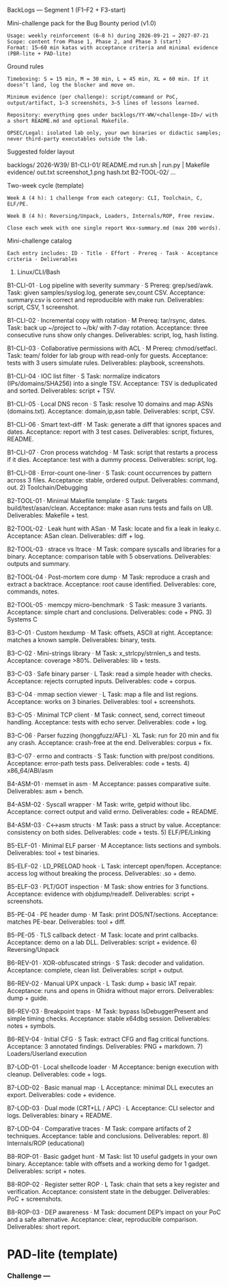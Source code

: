 BackLogs — Segment 1 (F1–F2 + F3-start)

Mini-challenge pack for the Bug Bounty period (v1.0)

    Usage: weekly reinforcement (6–8 h) during 2026-09-21 → 2027-07-21
    Scope: content from Phase 1, Phase 2, and Phase 3 (start)
    Format: 15–60 min katas with acceptance criteria and minimal evidence (PBR-lite + PAD-lite)

Ground rules

    Timeboxing: S = 15 min, M = 30 min, L = 45 min, XL = 60 min. If it doesn’t land, log the blocker and move on.

    Minimum evidence (per challenge): script/command or PoC, output/artifact, 1–3 screenshots, 3–5 lines of lessons learned.

    Repository: everything goes under backlogs/YY-WW/<challenge-ID>/ with a short README.md and optional Makefile.

    OPSEC/Legal: isolated lab only, your own binaries or didactic samples; never third-party executables outside the lab.

Suggested folder layout

backlogs/
  2026-W39/
    B1-CLI-01/
      README.md
      run.sh | run.py | Makefile
      evidence/
        out.txt
        screenshot_1.png
        hash.txt
    B2-TOOL-02/
    ...

Two-week cycle (template)

    Week A (4 h): 1 challenge from each category: CLI, Toolchain, C, ELF/PE.

    Week B (4 h): Reversing/Unpack, Loaders, Internals/ROP, Free review.

    Close each week with one single report Wxx-summary.md (max 200 words).

Mini-challenge catalog

    Each entry includes: ID · Title · Effort · Prereq · Task · Acceptance criteria · Deliverables

1) Linux/CLI/Bash

B1-CLI-01 · Log pipeline with severity summary · S
Prereq: grep/sed/awk.
Task: given samples/syslog.log, generate sev,count CSV.
Acceptance: summary.csv is correct and reproducible with make run.
Deliverables: script, CSV, 1 screenshot.

B1-CLI-02 · Incremental copy with rotation · M
Prereq: tar/rsync, dates.
Task: back up ~/project to ~/bk/ with 7-day rotation.
Acceptance: three consecutive runs show only changes.
Deliverables: script, log, hash listing.

B1-CLI-03 · Collaborative permissions with ACL · M
Prereq: chmod/setfacl.
Task: team/ folder for lab group with read-only for guests.
Acceptance: tests with 3 users simulate rules.
Deliverables: playbook, screenshots.

B1-CLI-04 · IOC list filter · S
Task: normalize indicators (IPs/domains/SHA256) into a single TSV.
Acceptance: TSV is deduplicated and sorted.
Deliverables: script + TSV.

B1-CLI-05 · Local DNS recon · S
Task: resolve 10 domains and map ASNs (domains.txt).
Acceptance: domain,ip,asn table.
Deliverables: script, CSV.

B1-CLI-06 · Smart text-diff · M
Task: generate a diff that ignores spaces and dates.
Acceptance: report with 3 test cases.
Deliverables: script, fixtures, README.

B1-CLI-07 · Cron process watchdog · M
Task: script that restarts a process if it dies.
Acceptance: test with a dummy process.
Deliverables: script, log.

B1-CLI-08 · Error-count one-liner · S
Task: count occurrences by pattern across 3 files.
Acceptance: stable, ordered output.
Deliverables: command, out.
2) Toolchain/Debugging

B2-TOOL-01 · Minimal Makefile template · S
Task: targets build/test/asan/clean.
Acceptance: make asan runs tests and fails on UB.
Deliverables: Makefile + test.

B2-TOOL-02 · Leak hunt with ASan · M
Task: locate and fix a leak in leaky.c.
Acceptance: ASan clean.
Deliverables: diff + log.

B2-TOOL-03 · strace vs ltrace · M
Task: compare syscalls and libraries for a binary.
Acceptance: comparison table with 5 observations.
Deliverables: outputs and summary.

B2-TOOL-04 · Post-mortem core dump · M
Task: reproduce a crash and extract a backtrace.
Acceptance: root cause identified.
Deliverables: core, commands, notes.

B2-TOOL-05 · memcpy micro-benchmark · S
Task: measure 3 variants.
Acceptance: simple chart and conclusions.
Deliverables: code + PNG.
3) Systems C

B3-C-01 · Custom hexdump · M
Task: offsets, ASCII at right.
Acceptance: matches a known sample.
Deliverables: binary, tests.

B3-C-02 · Mini-strings library · M
Task: x_strlcpy/strnlen_s and tests.
Acceptance: coverage >80%.
Deliverables: lib + tests.

B3-C-03 · Safe binary parser · L
Task: read a simple header with checks.
Acceptance: rejects corrupted inputs.
Deliverables: code + corpus.

B3-C-04 · mmap section viewer · L
Task: map a file and list regions.
Acceptance: works on 3 binaries.
Deliverables: tool + screenshots.

B3-C-05 · Minimal TCP client · M
Task: connect, send, correct timeout handling.
Acceptance: tests with echo server.
Deliverables: code + log.

B3-C-06 · Parser fuzzing (honggfuzz/AFL) · XL
Task: run for 20 min and fix any crash.
Acceptance: crash-free at the end.
Deliverables: corpus + fix.

B3-C-07 · errno and contracts · S
Task: function with pre/post conditions.
Acceptance: error-path tests pass.
Deliverables: code + tests.
4) x86_64/ABI/asm

B4-ASM-01 · memset in asm · M
Acceptance: passes comparative suite.
Deliverables: asm + bench.

B4-ASM-02 · Syscall wrapper · M
Task: write, getpid without libc.
Acceptance: correct output and valid errno.
Deliverables: code + README.

B4-ASM-03 · C↔asm structs · M
Task: pass a struct by value.
Acceptance: consistency on both sides.
Deliverables: code + tests.
5) ELF/PE/Linking

B5-ELF-01 · Minimal ELF parser · M
Acceptance: lists sections and symbols.
Deliverables: tool + test binaries.

B5-ELF-02 · LD_PRELOAD hook · L
Task: intercept open/fopen.
Acceptance: access log without breaking the process.
Deliverables: .so + demo.

B5-ELF-03 · PLT/GOT inspection · M
Task: show entries for 3 functions.
Acceptance: evidence with objdump/readelf.
Deliverables: script + screenshots.

B5-PE-04 · PE header dump · M
Task: print DOS/NT/sections.
Acceptance: matches PE-bear.
Deliverables: tool + diff.

B5-PE-05 · TLS callback detect · M
Task: locate and print callbacks.
Acceptance: demo on a lab DLL.
Deliverables: script + evidence.
6) Reversing/Unpack

B6-REV-01 · XOR-obfuscated strings · S
Task: decoder and validation.
Acceptance: complete, clean list.
Deliverables: script + output.

B6-REV-02 · Manual UPX unpack · L
Task: dump + basic IAT repair.
Acceptance: runs and opens in Ghidra without major errors.
Deliverables: dump + guide.

B6-REV-03 · Breakpoint traps · M
Task: bypass IsDebuggerPresent and simple timing checks.
Acceptance: stable x64dbg session.
Deliverables: notes + symbols.

B6-REV-04 · Initial CFG · S
Task: extract CFG and flag critical functions.
Acceptance: 3 annotated findings.
Deliverables: PNG + markdown.
7) Loaders/Userland execution

B7-LOD-01 · Local shellcode loader · M
Acceptance: benign execution with cleanup.
Deliverables: code + logs.

B7-LOD-02 · Basic manual map · L
Acceptance: minimal DLL executes an export.
Deliverables: code + evidence.

B7-LOD-03 · Dual mode (CRT+LL / APC) · L
Acceptance: CLI selector and logs.
Deliverables: binary + README.

B7-LOD-04 · Comparative traces · M
Task: compare artifacts of 2 techniques.
Acceptance: table and conclusions.
Deliverables: report.
8) Internals/ROP (educational)

B8-ROP-01 · Basic gadget hunt · M
Task: list 10 useful gadgets in your own binary.
Acceptance: table with offsets and a working demo for 1 gadget.
Deliverables: script + notes.

B8-ROP-02 · Register setter ROP · L
Task: chain that sets a key register and verification.
Acceptance: consistent state in the debugger.
Deliverables: PoC + screenshots.

B8-ROP-03 · DEP awareness · M
Task: document DEP’s impact on your PoC and a safe alternative.
Acceptance: clear, reproducible comparison.
Deliverables: short report.

# PAD-lite (template)

 ### Challenge <ID> — <Title>
 ### Objective
 ### Key steps
 ### Evidence
 out.txt / screenshot(s)
 ### Lessons
 3–5 bullets


# Control metrics (weekly)

    Challenges completed (target: 4/week)

    Effective time (target: 6–8 h/week)

    Open/closed blockers

    “Signal vs noise” in PoCs (when applicable)

# Cycle close-out (biweekly)

    Wxx-summary.md with: what worked, what didn’t, next 4 challenges, and 1 automation idea for tooling.

Final note

This pack does NOT replace TOCD progression. It keeps hands, memory, and judgment sharp during the Bug Bounty window without opening new fronts. 
Adjust difficulty based on fatigue and academic load.
